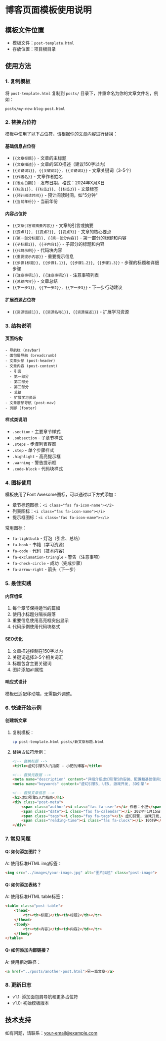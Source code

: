 # 博客页面模板使用说明

## 模板文件位置
- 模板文件：`post-template.html`
- 存放位置：项目根目录

## 使用方法

### 1. 复制模板
将 `post-template.html` 复制到 `posts/` 目录下，并重命名为你的文章文件名，例如：
```
posts/my-new-blog-post.html
```

### 2. 替换占位符
模板中使用了以下占位符，请根据你的文章内容进行替换：

#### 基础信息占位符
- `{{文章标题}}` - 文章的主标题
- `{{文章描述}}` - 文章的SEO描述（建议150字以内）
- `{{关键词1}}, {{关键词2}}, {{关键词3}}` - 文章关键词（3-5个）
- `{{作者名}}` - 文章作者姓名
- `{{发布日期}}` - 发布日期，格式：2024年X月X日
- `{{标签1}}, {{标签2}}, {{标签3}}` - 文章标签
- `{{预计阅读时间}}` - 预计阅读时间，如"5分钟"
- `{{当前年份}}` - 当前年份

#### 内容占位符
- `{{文章引言或摘要内容}}` - 文章的引言或摘要
- `{{要点1}}, {{要点2}}, {{要点3}}` - 文章的核心要点
- `{{第一部分标题}}, {{第一部分内容}}` - 第一部分的标题和内容
- `{{子标题1}}, {{子内容1}}` - 子部分的标题和内容
- `{{代码示例}}` - 代码块内容
- `{{重要提示内容}}` - 重要提示信息
- `{{步骤1标题}}, {{步骤1.1}}, {{步骤1.2}}, {{步骤1.3}}` - 步骤的标题和详细步骤
- `{{注意事项1}}, {{注意事项2}}` - 注意事项列表
- `{{总结内容}}` - 文章总结
- `{{下一步1}}, {{下一步2}}, {{下一步3}}` - 下一步行动建议

#### 扩展资源占位符
- `{{资源链接1}}, {{资源名称1}}, {{资源描述1}}` - 扩展学习资源

### 3. 结构说明

#### 页面结构
```
- 导航栏 (navbar)
- 面包屑导航 (breadcrumb)
- 文章头部 (post-header)
- 文章内容 (post-content)
  - 引言
  - 第一部分
  - 第二部分
  - 第三部分
  - 总结
  - 扩展学习资源
- 文章底部导航 (post-nav)
- 页脚 (footer)
```

#### 样式类说明
- `.section` - 主要章节样式
- `.subsection` - 子章节样式
- `.steps` - 步骤列表容器
- `.step` - 单个步骤样式
- `.highlight` - 高亮提示框
- `.warning` - 警告提示框
- `.code-block` - 代码块样式

### 4. 图标使用
模板使用了Font Awesome图标，可以通过以下方式添加：
- 章节标题图标：`<i class="fas fa-icon-name"></i>`
- 列表图标：`<i class="fas fa-icon-name"></i>`
- 提示框图标：`<i class="fas fa-icon-name"></i>`

常用图标：
- `fa-lightbulb` - 灯泡（引言、总结）
- `fa-book` - 书籍（学习资源）
- `fa-code` - 代码（技术内容）
- `fa-exclamation-triangle` - 警告（注意事项）
- `fa-check-circle` - 成功（完成步骤）
- `fa-arrow-right` - 箭头（下一步）

### 5. 最佳实践

#### 内容组织
1. 每个章节保持适当的篇幅
2. 使用小标题分隔长段落
3. 重要信息使用高亮框突出显示
4. 代码示例使用代码块格式

#### SEO优化
1. 文章描述控制在150字以内
2. 关键词选择3-5个相关词汇
3. 标题包含主要关键词
4. 图片添加alt属性

#### 响应式设计
模板已适配移动端，无需额外调整。

### 6. 快速开始示例

#### 创建新文章
1. 复制模板：
   ```bash
   cp post-template.html posts/新文章标题.html
   ```

2. 替换占位符示例：
   ```html
   <!-- 替换标题 -->
   <title>虚幻引擎5入门指南 - 小肥的博客</title>
   
   <!-- 替换元数据 -->
   <meta name="description" content="详细介绍虚幻引擎5的安装、配置和基础使用方法">
   <meta name="keywords" content="虚幻引擎5, UE5, 游戏开发, 3D引擎">
   
   <!-- 替换文章信息 -->
   <h1>虚幻引擎5入门指南</h1>
   <div class="post-meta">
       <span class="author"><i class="fas fa-user"></i> 作者：小肥</span>
       <span class="date"><i class="fas fa-calendar"></i> 2024年1月15日</span>
       <span class="tags"><i class="fas fa-tags"></i> 虚幻引擎, 游戏开发, 教程</span>
       <span class="reading-time"><i class="fas fa-clock"></i> 10分钟</span>
   </div>
   ```

### 7. 常见问题

#### Q: 如何添加图片？
A: 使用标准HTML img标签：
```html
<img src="../images/your-image.jpg" alt="图片描述" class="post-image">
```

#### Q: 如何添加表格？
A: 使用标准HTML table标签：
```html
<table class="post-table">
    <thead>
        <tr><th>标题1</th><th>标题2</th></tr>
    </thead>
    <tbody>
        <tr><td>内容1</td><td>内容2</td></tr>
    </tbody>
</table>
```

#### Q: 如何添加内部链接？
A: 使用相对路径：
```html
<a href="../posts/another-post.html">另一篇文章</a>
```

### 8. 更新日志
- v1.1: 添加面包屑导航和更多占位符
- v1.0: 初始模板版本

## 技术支持
如有问题，请联系：your-email@example.com